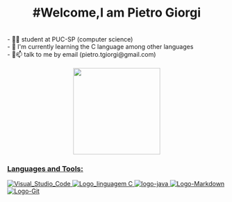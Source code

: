 <div align="center">
  <h1>#Welcome,I am Pietro Giorgi</h1> 
     
  </div>
  <br />
- 👨‍🎓 student at PUC-SP (computer science) <br />
- 🌱 I'm currently learning the C language among other languages <br />
- 💬📫  talk to me by email (pietro.tgiorgi@gmail.com) <br />


<div align="center">
  </br>
  <a href="https://github.com/Pietro5124">
  <img height="200em" src="https://github-readme-stats.vercel.app/api?username=Pietro5124&show_icons=true&theme=dark&include_all_commits=true&count_private=true"/>
  
</div>

  <h3>Languages and Tools:</h3>


![Visual_Studio_Code](https://user-images.githubusercontent.com/88438392/164916697-df82f5c9-20ec-4dc2-b701-e7b6b84be4cd.png)
![Logo_linguagem C ](https://user-images.githubusercontent.com/88438392/164917000-229a6c92-0bbc-456b-9b32-84aa4272288f.png)
![logo-java](https://user-images.githubusercontent.com/88438392/164917175-9fa5dba3-b45f-4852-89d3-e266a950fe63.png)
![Logo-Markdown](https://user-images.githubusercontent.com/88438392/164920822-50a8b950-3858-4325-933c-fab8d8f1d7ab.png)
![Logo-Git](https://user-images.githubusercontent.com/88438392/164928740-0340682a-bb9e-47c6-ae63-cf859366d24e.png)



<br />
<br />
  
  <div align="center">

</div>


  
